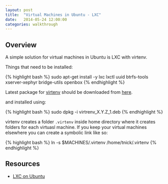 ```yaml
---
layout: post
title:  "Virtual Machines in Ubuntu - LXC"
date:   2014-05-24 12:00:00
categories: walkthrough
---
```


Overview
--------

A simple solution for virtual machines in Ubuntu is LXC with virtenv.

Things that need to be installed:

{% highlight bash %}
sudo apt-get install -y lxc lxctl uuid btrfs-tools xserver-xephyr bridge-utils openbox
{% endhighlight %}

Latest package for [virtenv](http://virtenv.sourceforge.net/index.html)
should be downloaded from [here](http://sourceforge.net/projects/virtenv/files/virtenv.deb/).

and installed using:

{% highlight bash %}
sudo dpkg -i virtrenv_X.Y.Z_1.deb
{% endhighlight %}


virtenv creates a folder `.virtenv` inside home directory where it creates
folders for each virtuasl machine. If you keep your
virtual machines elsewhere you can create a symbolic link like so:

{% highlight bash %}
ln -s $MACHINES/.virtenv /home/tnick/.virtenv
{% endhighlight %}

Resources
---------

- [LXC on Ubuntu](http://srdandukic.blogspot.ro/2012/04/lxc-on-ubuntu.html)
